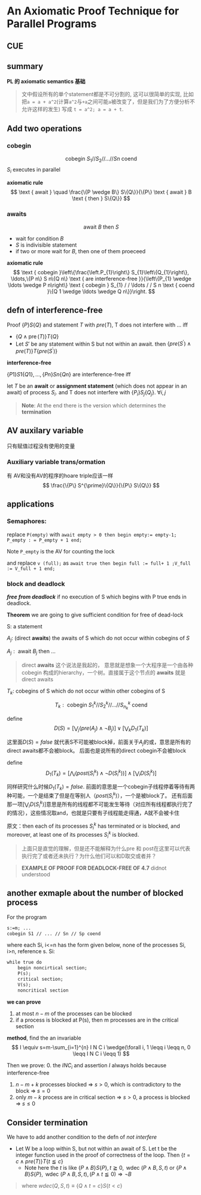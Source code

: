 # An Axiomatic Proof Technique for Parallel Programs
## CUE


## summary
**PL 的 axiomatic semantics 基础**


> 文中假设所有的单个statement都是不可分割的, 这可以很简单的实现, 比如把`a = a + a^2`(计算`a^2`与`+a`之间可能`a`被改变了，但是我们为了方便分析不允许这样的发生) 写成  `t = a^2; a = a + t`. 
## Add two operations

### cobegin
$$
\text { cobegin } S_{1} / / S_{2} / / \ldots / / S n \text { coend }
$$
$S_i$ executes in parallel

**axiomatic rule**
$$
\text { await } \quad \frac{\{P \wedge B\} S\{Q\}}{\{P\} \text { await } B \text { then } S\{Q\}}
$$


### awaits
$$
\text { await } B \text { then } S
$$

- wait for condition $B$
- $S$ is indivisible statement
- if two or more wait for $B$, then one of them proeceed

**axiomatic rule**
$$
\text { cobegin }\left\{\frac{\left.P_{1}\right\} S_{1}\left\{Q_{1}\right\}, \ldots,\{P n\} S n\{Q n\} \text { are interference-free }}{\left\{P_{1} \wedge \ldots \wedge P n\right\} \text { cobegin } S_{1} / / \ldots / / S n \text { coend }\{Q 1 \wedge \ldots \wedge Q n\}}\right.
$$

## defn of interference-free

Proof $\{P\} S\{Q\}$ and statement $T$ with $pre(T)$, T does not interfere with ... iff
- $\{Q \wedge \operatorname{pre}(T)\} T\{Q\}$
- Let $S'$ be any statement within S but not within an await. then $\left\{p r e\left(S^{\prime}\right) \wedge p r e(T)\right\} T\left\{p r e\left(S^{\prime}\right)\right\}$


**interference-free**

$\{P 1\} S 1\{Q 1\}, \ldots,\{P n\} S n\{Q n\}$ are interference-free iff

let $T$ be an **await** or **assignment statement** (which does not appear in an await) of process $S_i$. and T does not interfere with $\{P_i\} S_j \{Q_j\}$. $\forall i,j$

>**Note**: At the end there is the version which determines the **termination**

## AV auxilary variable
只有赋值过程没有使用的变量

### Auxiliary variable trans/ormation
有 AV和没有AV的程序的hoare triple应该一样
$$
\frac{\{P\} S^{\prime}\{Q\}}{\{P\} S\{Q\}}
$$

## applications
### **Semaphores:**
replace `P(empty)` with `await empty > 0 then begin empty:= empty-1; P_empty : = P_empty + 1 end;`

Note `P_empty` is the AV for counting the lock

and replace `v (full);` as `await true then begin full := full+ 1 ;V_full := V_full + 1 end;`

### **block and deadlock**
***free from deadlock*** if no execution of S which begins with P true ends in deadlock.


**Theorem**
we are going to give sufficient condition for free of dead-lock

S: a statement

$A_j$: (direct **awaits**) the awaits of S which do not occur within cobegins of $S$

 $A_{j}: \text { await } B_{j} \text { then } \ldots$

> direct **awaits** 这个说法是我起的， 意思就是想象一个大程序是一个由各种 cobegin 构成的hierarchy，一个树。直接属于这个节点的 **awaits** 就是direct awaits

$T_k$: cobegins of S which do not occur within other cobegins of S 

$$
T_{k}: \text { cobegin } S_{1}^{k} / / S_{2}^{k} / / \ldots / / S_{n_{k}}^{k} \text { coend }
$$

define
$$
D(S)=\left[\bigvee_{j}\left(p r e(A_j) \land \neg B_{j}\right)\right] \lor \left[\bigvee_k D_{1}\left(T_{k}\right)\right]
$$

这里面$D(S) = false$ 就代表S不可能被block掉，前面关于$A_j$的或，意思是所有的direct awaits都不会被block。 后面也是说所有的direct cobegin不会被block

define
$$
D_1(T_k)=\left[\bigwedge_{i}\left(post(S_i^k) \land \lnot  D(S_i^k)\right)\right] \land \left[\bigvee_i D(S_i^k)\right]
$$

同样研究什么时候$D_1(T_k) = false$. 前面的意思是一个cobegin子线程停着等待有两种可能，一个是结束了但是在等别人（$post(S_i^k)$），一个是被block了。 还有后面那一项$\left[\bigvee_i D(S_i^k)\right]$意思是所有的线程都不可能发生等待（对应所有线程都执行完了的情况），这些情况取and，也就是只要有子线程能走得通，A就不会被卡住

原文：then each of its processes $S_i^k$ has terminated or is blocked, and moreover, at least one of its processes $S_i^k$ is blocked. 


> 上面只是直觉的理解，但是还不能解释为什么pre 和 post在这里可以代表执行完了或者还未执行？为什么他们可以和D取交或者并？



> **EXAMPLE OF PROOF FOR DEADLOCK-FREE OF 4.7** didnot understood

## another exmaple about the number of blocked process
For the program
```txt
s:=m; ...
cobegin S1 // ... // Sn // Sp coend
```
where each Si, i<=n has the form given below, none of the processes Si, i>n, reference s.
Si:
```txt
while true do
    begin noncirtical section;
    P(s);
    critical section;
    V(s);
    noncritical section
```

**we can prove**
1. at most $n-m$ of the processes can be blocked
2. if a process is blocked at P(s), then m processes are in the critical section

**method**, find the an invariable
$$
I \equiv s=m-\sum_{i=1}^{n} I N C i \wedge(\forall i, 1 \leqq i \leqq n, 0 \leqq I N C i \leqq 1)
$$


Then we prove:
0. the $INC_i$ and assertion $I$ always holds because interference-free
1. $n-m+k$ processes blocked $\Rightarrow$ $s>0$, which is contradictory to the block $\Rightarrow$ $s = 0$
2. only $m-k$ process are in critical section $\Rightarrow$ $s>0$, a process is blocked $\Rightarrow$ $s\leq 0$

## Consider termination
We have to add another condition to the defn of *not interfere*
- Let W be a loop within S, but not within an await of S. Let t be the integer function used in the proof of correctness of the loop. Then $\{t=c \wedge p r e(T)\} T\{t \leqq c\}$
  - Note here the $t$ is like $\{P \wedge B\} S\{P\}, t \geqq 0, \text { wdec }(P \wedge B, S, t)$ or $\{P \wedge B\} S\{P\}, \text { wdec }(P \wedge B, S, t),(P \wedge t \leqq 0) \Rightarrow \neg B$

> where $w d e c(Q, S, t) \equiv\{Q \wedge t=c\} S\{t<c\}$
